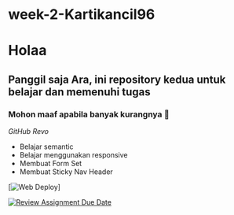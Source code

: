 # week-2-Kartikancil96
# Holaa
## Panggil saja Ara, ini repository kedua untuk belajar dan memenuhi tugas 

### Mohon maaf apabila banyak kurangnya 🙏
*GitHub Revo*
- Belajar semantic
- Belajar menggunakan responsive
- Membuat Form Set
- Membuat Sticky Nav Header 


[![Web Deploy](https://649304936ea20c056d274970--dazzling-peony-7a1024.netlify.app/)]

[![Review Assignment Due Date](https://classroom.github.com/assets/deadline-readme-button-24ddc0f5d75046c5622901739e7c5dd533143b0c8e959d652212380cedb1ea36.svg)](https://classroom.github.com/a/6H2sAzcR)


